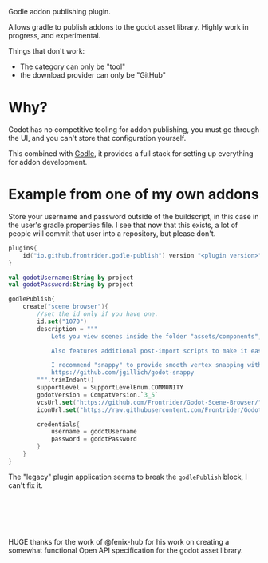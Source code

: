 Godle addon publishing plugin.

Allows gradle to publish addons to the godot asset library. 
Highly work in progress, and experimental.

Things that don't work:
- The category can only be "tool"
- the download provider can only be "GitHub"

# Why?

Godot has no competitive tooling for addon publishing, you must go through the UI, and you can't store that configuration yourself.

This combined with [Godle](https://plugins.gradle.org/plugin/io.github.frontrider.godle), it provides a full stack for setting up everything for addon development.

# Example from one of my own addons

Store your username and password outside of the buildscript, in this case in the user's gradle.properties file.
I see that now that this exists, a lot of people will commit that user into a repository, but please don't.

```kotlin
plugins{
    id("io.github.frontrider.godle-publish") version "<plugin version>"
}

val godotUsername:String by project
val godotPassword:String by project

godlePublish{
    create("scene browser"){
        //set the id only if you have one.
        id.set("1070")
        description = """
            Lets you view scenes inside the folder "assets/components", in a list, then add them to your current scene when you need it to make level editing easier. (not limited to levels alone, but that is the primary intention of the addon)

            Also features additional post-import scripts to make it easier to work with certain model types.

            I recommend "snappy" to provide smooth vertex snapping with this to get a solid level editing experience.
            https://github.com/jgillich/godot-snappy 
        """.trimIndent()
        supportLevel = SupportLevelEnum.COMMUNITY
        godotVersion = CompatVersion.`3_5`
        vcsUrl.set("https://github.com/Frontrider/Godot-Scene-Browser/")
        iconUrl.set("https://raw.githubusercontent.com/Frontrider/Godot-Scene-Browser/${currentCommitHash()}/components.png")

        credentials{
            username = godotUsername
            password = godotPassword
        }
    }
}
```
The "legacy" plugin application seems to break the `godlePublish` block, I can't fix it.

<br/>
<br/>
<br/>
<br/>


HUGE thanks for the work of @fenix-hub for his work on creating a somewhat functional Open API specification for the godot asset library.